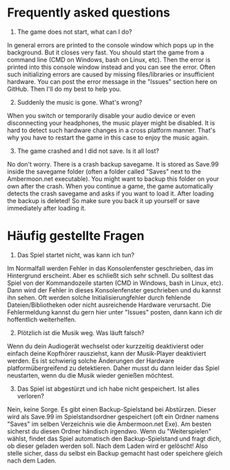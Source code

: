 # Frequently asked questions

1. The game does not start, what can I do?

In general errors are printed to the console window which pops up in the background. But it closes very fast. You should start the game from a command line (CMD on Windows, bash on Linux, etc). Then the error is printed into this console window instead and you can see the error. Often such initializing errors are caused by missing files/libraries or insufficient hardware. You can post the error message in the "Issues" section here on GitHub. Then I'll do my best to help you.

2. Suddenly the music is gone. What's wrong?

When you switch or temporarily disable your audio device or even disconnecting your headphones, the music player might be disabled. It is hard to detect such hardware changes in a cross platform manner. That's why you have to restart the game in this case to enjoy the music again.

3. The game crashed and I did not save. Is it all lost?

No don't worry. There is a crash backup savegame. It is stored as Save.99 inside the savegame folder (often a folder called "Saves" next to the Ambermoon.net executable). You might want to backup this folder on your own after the crash. When you continue a game, the game automatically detects the crash savegame and asks if you want to load it. After loading the backup is deleted! So make sure you back it up yourself or save immediately after loading it.


# Häufig gestellte Fragen

1. Das Spiel startet nicht, was kann ich tun?

Im Normalfall werden Fehler in das Konsolenfenster geschrieben, das im Hintergrund erscheint. Aber es schließt sich sehr schnell. Du solltest das Spiel von der Kommandozeile starten (CMD in Windows, bash in Linux, etc). Dann wird der Fehler in dieses Konsolenfenster geschrieben und du kannst ihn sehen. Oft werden solche Initialisierungfehler durch fehlende Dateien/Bibliotheken oder nicht ausreichende Hardware verursacht. Die Fehlermeldung kannst du gern hier unter "Issues" posten, dann kann ich dir hoffentlich weiterhelfen.

2. Plötzlich ist die Musik weg. Was läuft falsch?

Wenn du dein Audiogerät wechselst oder kurzzeitig deaktivierst oder einfach deine Kopfhörer rausziehst, kann der Musik-Player deaktiviert werden. Es ist schwierig solche Änderungen der Hardware platformübergreifend zu detektieren. Daher musst du dann leider das Spiel neustarten, wenn du die Musik wieder genießen möchtest.

3. Das Spiel ist abgestürzt und ich habe nicht gespeichert. Ist alles verloren?

Nein, keine Sorge. Es gibt einen Backup-Spielstand bei Abstürzen. Dieser wird als Save.99 im Spielstandsordner gespeichert (oft ein Ordner namens "Saves" im selben Verzeichnis wie die Ambermoon.net Exe). Am besten sicherst du diesen Ordner händisch irgendwo. Wenn du "Weiterspielen" wählst, findet das Spiel automatisch den Backup-Spielstand und fragt dich, ob dieser geladen werden soll. Nach dem Laden wird er gelöscht! Also stelle sicher, dass du selbst ein Backup gemacht hast oder speichere gleich nach dem Laden.
